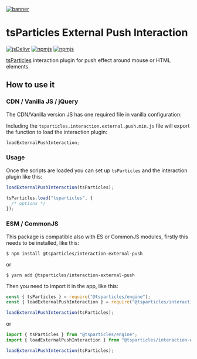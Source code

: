 [![banner](https://particles.js.org/images/banner2.png)](https://particles.js.org)

# tsParticles External Push Interaction

[![jsDelivr](https://data.jsdelivr.com/v1/package/npm/@tsparticles/interaction-external-push/badge)](https://www.jsdelivr.com/package/npm/@tsparticles/interaction-external-push)
[![npmjs](https://badge.fury.io/js/@tsparticles/interaction-external-push.svg)](https://www.npmjs.com/package/@tsparticles/interaction-external-push)
[![npmjs](https://img.shields.io/npm/dt/@tsparticles/interaction-external-push)](https://www.npmjs.com/package/@tsparticles/interaction-external-push)

[tsParticles](https://github.com/matteobruni/tsparticles) interaction plugin for push effect around mouse or HTML
elements.

## How to use it

### CDN / Vanilla JS / jQuery

The CDN/Vanilla version JS has one required file in vanilla configuration:

Including the `tsparticles.interaction.external.push.min.js` file will export the function to load the interaction
plugin:

```javascript
loadExternalPushInteraction;
```

### Usage

Once the scripts are loaded you can set up `tsParticles` and the interaction plugin like this:

```javascript
loadExternalPushInteraction(tsParticles);

tsParticles.load("tsparticles", {
  /* options */
});
```

### ESM / CommonJS

This package is compatible also with ES or CommonJS modules, firstly this needs to be installed, like this:

```shell
$ npm install @tsparticles/interaction-external-push
```

or

```shell
$ yarn add @tsparticles/interaction-external-push
```

Then you need to import it in the app, like this:

```javascript
const { tsParticles } = require("@tsparticles/engine");
const { loadExternalPushInteraction } = require("@tsparticles/interaction-external-push");

loadExternalPushInteraction(tsParticles);
```

or

```javascript
import { tsParticles } from "@tsparticles/engine";
import { loadExternalPushInteraction } from "@tsparticles/interaction-external-push";

loadExternalPushInteraction(tsParticles);
```
